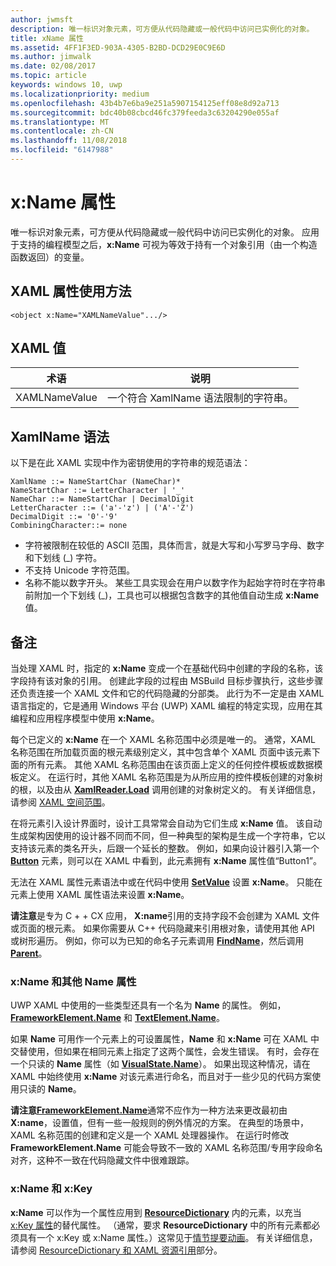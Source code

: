 ```yaml
---
author: jwmsft
description: 唯一标识对象元素，可方便从代码隐藏或一般代码中访问已实例化的对象。
title: xName 属性
ms.assetid: 4FF1F3ED-903A-4305-B2BD-DCD29E0C9E6D
ms.author: jimwalk
ms.date: 02/08/2017
ms.topic: article
keywords: windows 10, uwp
ms.localizationpriority: medium
ms.openlocfilehash: 43b4b7e6ba9e251a5907154125eff08e8d92a713
ms.sourcegitcommit: bdc40b08cbcd46fc379feeda3c63204290e055af
ms.translationtype: MT
ms.contentlocale: zh-CN
ms.lasthandoff: 11/08/2018
ms.locfileid: "6147988"
---
```

# <a name="xname-attribute"></a>x:Name 属性


唯一标识对象元素，可方便从代码隐藏或一般代码中访问已实例化的对象。 应用于支持的编程模型之后，**x:Name** 可视为等效于持有一个对象引用（由一个构造函数返回）的变量。

## <a name="xaml-attribute-usage"></a>XAML 属性使用方法

``` syntax
<object x:Name="XAMLNameValue".../>
```

## <a name="xaml-values"></a>XAML 值

| 术语 | 说明 |
|------|-------------|
| XAMLNameValue | 一个符合 XamlName 语法限制的字符串。 |

##  <a name="xamlname-grammar"></a>XamlName 语法

以下是在此 XAML 实现中作为密钥使用的字符串的规范语法：

``` syntax
XamlName ::= NameStartChar (NameChar)*
NameStartChar ::= LetterCharacter | '_'
NameChar ::= NameStartChar | DecimalDigit
LetterCharacter ::= ('a'-'z') | ('A'-'Z')
DecimalDigit ::= '0'-'9'
CombiningCharacter::= none
```

-   字符被限制在较低的 ASCII 范围，具体而言，就是大写和小写罗马字母、数字和下划线 (\_) 字符。
-   不支持 Unicode 字符范围。
-   名称不能以数字开头。 某些工具实现会在用户以数字作为起始字符时在字符串前附加一个下划线 (\_)，工具也可以根据包含数字的其他值自动生成 **x:Name** 值。

## <a name="remarks"></a>备注

当处理 XAML 时，指定的 **x:Name** 变成一个在基础代码中创建的字段的名称，该字段持有该对象的引用。 创建此字段的过程由 MSBuild 目标步骤执行，这些步骤还负责连接一个 XAML 文件和它的代码隐藏的分部类。 此行为不一定是由 XAML 语言指定的，它是通用 Windows 平台 (UWP) XAML 编程的特定实现，应用在其编程和应用程序模型中使用 **x:Name**。

每个已定义的 **x:Name** 在一个 XAML 名称范围中必须是唯一的。 通常，XAML 名称范围在所加载页面的根元素级别定义，其中包含单个 XAML 页面中该元素下面的所有元素。 其他 XAML 名称范围由在该页面上定义的任何控件模板或数据模板定义。 在运行时，其他 XAML 名称范围是为从所应用的控件模板创建的对象树的根，以及由从 [**XamlReader.Load**](https://msdn.microsoft.com/library/windows/apps/br228048) 调用创建的对象树定义的。 有关详细信息，请参阅 [XAML 空间范围](xaml-namescopes.md)。

在将元素引入设计界面时，设计工具常常会自动为它们生成 **x:Name** 值。 该自动生成架构因使用的设计器不同而不同，但一种典型的架构是生成一个字符串，它以支持该元素的类名开头，后跟一个延长的整数。 例如，如果向设计器引入第一个 [**Button**](https://msdn.microsoft.com/library/windows/apps/br209265) 元素，则可以在 XAML 中看到，此元素拥有 **x:Name** 属性值“Button1”。

无法在 XAML 属性元素语法中或在代码中使用 [**SetValue**](https://msdn.microsoft.com/library/windows/apps/br242361) 设置 **x:Name**。 只能在元素上使用 XAML 属性语法来设置 **x:Name**。

**请注意**是专为 C + + CX 应用， **X:name**引用的支持字段不会创建为 XAML 文件或页面的根元素。 如果你需要从 C++ 代码隐藏来引用根对象，请使用其他 API 或树形遍历。 例如，你可以为已知的命名子元素调用 [**FindName**](https://msdn.microsoft.com/library/windows/apps/br208715)，然后调用 [**Parent**](https://msdn.microsoft.com/library/windows/apps/br208739)。

### <a name="xname-and-other-name-properties"></a>x:Name 和其他 Name 属性

UWP XAML 中使用的一些类型还具有一个名为 **Name** 的属性。 例如，[**FrameworkElement.Name**](https://msdn.microsoft.com/library/windows/apps/br208735) 和 [**TextElement.Name**](https://msdn.microsoft.com/library/windows/apps/hh702125)。

如果 **Name** 可用作一个元素上的可设置属性，**Name** 和 **x:Name** 可在 XAML 中交替使用，但如果在相同元素上指定了这两个属性，会发生错误。 有时，会存在一个只读的 **Name** 属性（如 [**VisualState.Name**](https://msdn.microsoft.com/library/windows/apps/br209031)）。 如果出现这种情况，请在 XAML 中始终使用 **x:Name** 对该元素进行命名，而且对于一些少见的代码方案使用只读的 **Name**。

**请注意**[**FrameworkElement.Name**](https://msdn.microsoft.com/library/windows/apps/br208735)通常不应作为一种方法来更改最初由**X:name**，设置值，但有一些一般规则的例外情况的方案。 在典型的场景中，XAML 名称范围的创建和定义是一个 XAML 处理器操作。 在运行时修改 **FrameworkElement.Name** 可能会导致不一致的 XAML 名称范围/专用字段命名对齐，这种不一致在代码隐藏文件中很难跟踪。

### <a name="xname-and-xkey"></a>x:Name 和 x:Key

**x:Name** 可以作为一个属性应用到 [**ResourceDictionary**](https://msdn.microsoft.com/library/windows/apps/br208794) 内的元素，以充当 [x:Key 属性](x-key-attribute.md)的替代属性。 （通常，要求 **ResourceDictionary** 中的所有元素都必须具有一个 x:Key 或 x:Name 属性。）这常见于[情节提要动画](https://msdn.microsoft.com/library/windows/apps/mt187354)。 有关详细信息，请参阅 [ResourceDictionary 和 XAML 资源引用](https://msdn.microsoft.com/library/windows/apps/mt187273)部分。

